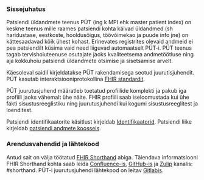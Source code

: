 
### Sissejuhatus 

Patsiendi üldandmete teenus PÜT (ing k MPI ehk master patient index) on keskne teenus mille raames patsiendi kohta käivad üldandmed 
(sh haridustase, eestkoste, hooldusõigus, töövõimekao ja puude info jne) on kättesaadavad kõik ühest kohast. Erinevates registrites olevaid andmeid ei pea patsiendilt küsima vaid need liiguvad automaatselt PÜT-i. PÜT teenus tagab tervishoiuteenuse osutajate jaoks kvaliteetsema andmetöötluse ning aja kokkuhoiu patsiendi üldandmete otsimise ja sisetsamise arvelt. 

Käesoleval saidil kirjeldatakse PÜT rakendamisega seotud juurutisjuhendit. PÜT kasutab interaktsiooniprotokollina [FHIR 
standardit](http://fhir.hl7.org). 

PÜT juurutusjuhend määratleb toetatud profiilide komplekti ja pakub iga profiili jaoks vähemalt ühe näite.
FHIR profiili saab iseloomustada kui ühe fakti sisustusreeglistiku ning juurutusjuhendi kui kogumi sisustusreeglitest ja loenditest.

Patsiendi identifikaatorite käsitlust kirjeldab [Identifikaatorid](identifiers.html).
Patsiendi liike kirjeldab [patsiendi andmete koosseis](patient.html).


### Arendusvahendid ja lähtekood

Antud sait on välja töötatud [FHIR Shorthand](https://build.fhir.org/ig/HL7/fhir-shorthand) abiga.
Täiendava informatsiooni FHIR Shorthand kohta saab leida [Confluence-is](https://confluence.hl7.org/display/FHIRI/FHIR+Shorthand), [GitHub-is](https://github.com/HL7/fhir-shorthand) ja [Zulip](https://chat.fhir.org) kanalis: #shorthand.
PÜT-i juurutusjuhendi lähtekood on leitav [Gitlabis](https://gitlab.com/kodality/ig/ig-mpi).


